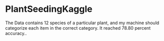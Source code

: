 # PlantSeedingKaggle
The Data contains 12 species of a particular plant, and my machine should categorize each item in the correct category. It reached 78.80 percent accuracy..
